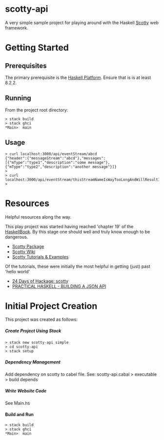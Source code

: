 # scotty-api
A very simple sample project for playing around with the Haskell [Scotty](https://hackage.haskell.org/package/scotty) web framework.

# Getting Started

## Prerequisites

The primary prerequisite is the [Haskell Platform](https://www.haskell.org/platform/).
Ensure that is is at least 8.2.2.

## Running
From the project root directory:
```
> stack build
> stack ghci
*Main>  main
```

## Usage
```
> curl localhost:3000/api/eventStream/abcd
{"header":{"messageStream":"abcd"},"messages":[{"mType":"type1","description":"some message"},{"mType":"type2","description":"another message"}]}
>
> curl localhost:3000/api/eventStream/thisStreamNameIsWayTooLongAndWillResultInAnError
>
```

# Resources
Helpful resources along the way.

This play project was started having reached 'chapter 19' of the [HaskellBook](http://haskellbook.com/). By this stage one should well and truly know enough to be dangerous.
* [Scotty Package](https://hackage.haskell.org/package/scotty)
* [Scotty Wiki](https://github.com/scotty-web/scotty/wiki)
* [Scotty Tutorials & Examples](https://github.com/scotty-web/scotty/wiki/Scotty-Tutorials-&-Examples)

Of the tutorials, these were initially the most helpful in getting (just) past 'hello world'
* [24 Days of Hackage: scotty](https://ocharles.org.uk/blog/posts/2013-12-05-24-days-of-hackage-scotty.html)
* [PRACTICAL HASKELL - BUILDING A JSON API](http://seanhess.github.io/2015/08/19/practical-haskell-json-api.html)

# Initial Project Creation
This project was created as follows:

##### Create Project Using Stack
```
> stack new scotty-api simple
> cd scotty-api
> stack setup
```

##### Dependency Management
Add dependency on scotty to cabel file.
See: scotty-api.cabal > executable > build depends

##### Write Website Code

See Main.hs

#### Build and Run
```
> stack build
> stack ghci
*Main>  main
```
